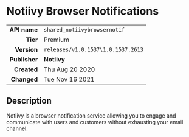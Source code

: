 # Notiivy Browser Notifications
| | |
|-:|-|
|**API name**|`shared_notiivybrowsernotif`|
|**Tier**|Premium|
|**Version**|`releases/v1.0.1537\1.0.1537.2613`|
|**Publisher**|**Notiivy**|
|**Created**|Thu Aug 20 2020|
|**Changed**|Tue Nov 16 2021|

## Description
Notiivy is a browser notification service allowing you to engage and communicate with users and customers without exhausting your email channel.
